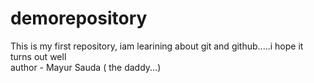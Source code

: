 # demorepository
This is my first repository, iam learining about git and github.....i hope it turns out well 
<br>
author - Mayur Sauda ( the daddy...)
